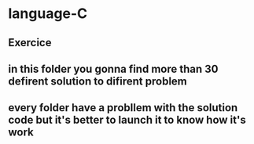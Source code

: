 # language-C
## Exercice 
## in this folder you gonna find more than 30 defirent solution to difirent problem 
## every folder have a probllem with the solution code but it's better to launch it to know how it's work
